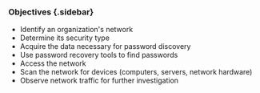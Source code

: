 ### Objectives {.sidebar}

  * Identify an organization's network
  * Determine its security type
  * Acquire the data necessary for password discovery
  * Use password recovery tools to find passwords
  * Access the network
  * Scan the network for devices (computers, servers, network hardware)
  * Observe network traffic for further investigation
